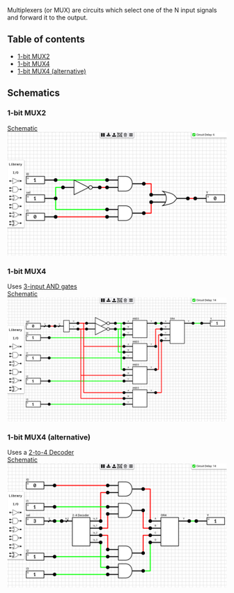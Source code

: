 Multiplexers (or MUX) are circuits which select one of the N input signals and forward it to the output. 

## Table of contents
* [1-bit MUX2](#1bit_mux2)
* [1-bit MUX4](#1bit_mux4)
* [1-bit MUX4 (alternative)](#1bit_mux4_alt)

## Schematics

### <a name="1bit_mux2"></a>1-bit MUX2
[Schematic](1-bit%20MUX2.sch)  
![1-bit MUX2](images/1bit_mux2.png "1-bit MUX2")

### <a name="1bit_mux4"></a>1-bit MUX4
Uses [3-input AND gates](https://github.com/jdryg/dls-schematics/tree/master/1-bit%20Multi-input%20Gates#and3)  
[Schematic](1-bit%20MUX4.sch)  
![1-bit MUX4](images/1bit_mux4.png "1-bit MUX4")

### <a name="1bit_mux4_alt"></a>1-bit MUX4 (alternative)
Uses a [2-to-4 Decoder](https://github.com/jdryg/dls-schematics/tree/master/Decoders#2to4_decoder)  
[Schematic](1-bit%20MUX4%20(alt).sch)  
![1-bit MUX4 (alternative)](images/1bit_mux4_alt.png "1-bit MUX4 (alternative)")
